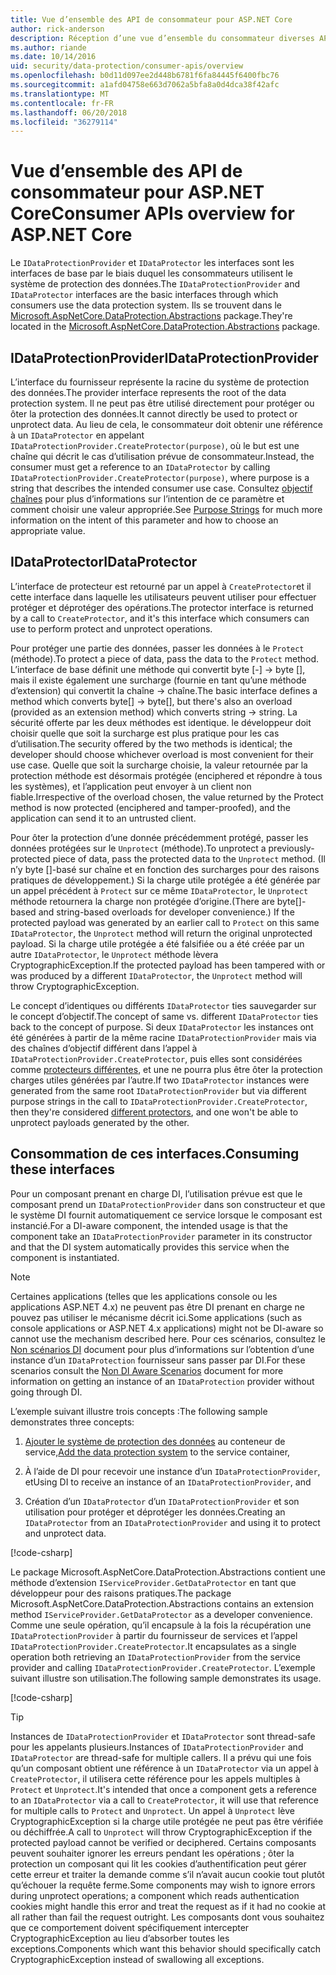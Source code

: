 ```yaml
---
title: Vue d’ensemble des API de consommateur pour ASP.NET Core
author: rick-anderson
description: Réception d’une vue d’ensemble du consommateur diverses API disponibles dans la bibliothèque ASP.NET Core data protection.
ms.author: riande
ms.date: 10/14/2016
uid: security/data-protection/consumer-apis/overview
ms.openlocfilehash: b0d11d097ee2d448b6781f6fa84445f6400fbc76
ms.sourcegitcommit: a1afd04758e663d7062a5bfa8a0d4dca38f42afc
ms.translationtype: MT
ms.contentlocale: fr-FR
ms.lasthandoff: 06/20/2018
ms.locfileid: "36279114"
---
```

# <a name="consumer-apis-overview-for-aspnet-core"></a><span data-ttu-id="9ef73-103">Vue d’ensemble des API de consommateur pour ASP.NET Core</span><span class="sxs-lookup"><span data-stu-id="9ef73-103">Consumer APIs overview for ASP.NET Core</span></span>

<span data-ttu-id="9ef73-104">Le `IDataProtectionProvider` et `IDataProtector` les interfaces sont les interfaces de base par le biais duquel les consommateurs utilisent le système de protection des données.</span><span class="sxs-lookup"><span data-stu-id="9ef73-104">The `IDataProtectionProvider` and `IDataProtector` interfaces are the basic interfaces through which consumers use the data protection system.</span></span> <span data-ttu-id="9ef73-105">Ils se trouvent dans le [Microsoft.AspNetCore.DataProtection.Abstractions](https://www.nuget.org/packages/Microsoft.AspNetCore.DataProtection.Abstractions/) package.</span><span class="sxs-lookup"><span data-stu-id="9ef73-105">They're located in the [Microsoft.AspNetCore.DataProtection.Abstractions](https://www.nuget.org/packages/Microsoft.AspNetCore.DataProtection.Abstractions/) package.</span></span>

## <a name="idataprotectionprovider"></a><span data-ttu-id="9ef73-106">IDataProtectionProvider</span><span class="sxs-lookup"><span data-stu-id="9ef73-106">IDataProtectionProvider</span></span>

<span data-ttu-id="9ef73-107">L’interface du fournisseur représente la racine du système de protection des données.</span><span class="sxs-lookup"><span data-stu-id="9ef73-107">The provider interface represents the root of the data protection system.</span></span> <span data-ttu-id="9ef73-108">Il ne peut pas être utilisé directement pour protéger ou ôter la protection des données.</span><span class="sxs-lookup"><span data-stu-id="9ef73-108">It cannot directly be used to protect or unprotect data.</span></span> <span data-ttu-id="9ef73-109">Au lieu de cela, le consommateur doit obtenir une référence à un `IDataProtector` en appelant `IDataProtectionProvider.CreateProtector(purpose)`, où le but est une chaîne qui décrit le cas d’utilisation prévue de consommateur.</span><span class="sxs-lookup"><span data-stu-id="9ef73-109">Instead, the consumer must get a reference to an `IDataProtector` by calling `IDataProtectionProvider.CreateProtector(purpose)`, where purpose is a string that describes the intended consumer use case.</span></span> <span data-ttu-id="9ef73-110">Consultez [objectif chaînes](xref:security/data-protection/consumer-apis/purpose-strings) pour plus d’informations sur l’intention de ce paramètre et comment choisir une valeur appropriée.</span><span class="sxs-lookup"><span data-stu-id="9ef73-110">See [Purpose Strings](xref:security/data-protection/consumer-apis/purpose-strings) for much more information on the intent of this parameter and how to choose an appropriate value.</span></span>

## <a name="idataprotector"></a><span data-ttu-id="9ef73-111">IDataProtector</span><span class="sxs-lookup"><span data-stu-id="9ef73-111">IDataProtector</span></span>

<span data-ttu-id="9ef73-112">L’interface de protecteur est retourné par un appel à `CreateProtector`et il cette interface dans laquelle les utilisateurs peuvent utiliser pour effectuer protéger et déprotéger des opérations.</span><span class="sxs-lookup"><span data-stu-id="9ef73-112">The protector interface is returned by a call to `CreateProtector`, and it's this interface which consumers can use to perform protect and unprotect operations.</span></span>

<span data-ttu-id="9ef73-113">Pour protéger une partie des données, passer les données à le `Protect` (méthode).</span><span class="sxs-lookup"><span data-stu-id="9ef73-113">To protect a piece of data, pass the data to the `Protect` method.</span></span> <span data-ttu-id="9ef73-114">L’interface de base définit une méthode qui convertit byte [-] -> byte [], mais il existe également une surcharge (fournie en tant qu’une méthode d’extension) qui convertit la chaîne -> chaîne.</span><span class="sxs-lookup"><span data-stu-id="9ef73-114">The basic interface defines a method which converts byte[] -> byte[], but there's also an overload (provided as an extension method) which converts string -> string.</span></span> <span data-ttu-id="9ef73-115">La sécurité offerte par les deux méthodes est identique. le développeur doit choisir quelle que soit la surcharge est plus pratique pour les cas d’utilisation.</span><span class="sxs-lookup"><span data-stu-id="9ef73-115">The security offered by the two methods is identical; the developer should choose whichever overload is most convenient for their use case.</span></span> <span data-ttu-id="9ef73-116">Quelle que soit la surcharge choisie, la valeur retournée par la protection méthode est désormais protégée (enciphered et répondre à tous les systèmes), et l’application peut envoyer à un client non fiable.</span><span class="sxs-lookup"><span data-stu-id="9ef73-116">Irrespective of the overload chosen, the value returned by the Protect method is now protected (enciphered and tamper-proofed), and the application can send it to an untrusted client.</span></span>

<span data-ttu-id="9ef73-117">Pour ôter la protection d’une donnée précédemment protégé, passer les données protégées sur le `Unprotect` (méthode).</span><span class="sxs-lookup"><span data-stu-id="9ef73-117">To unprotect a previously-protected piece of data, pass the protected data to the `Unprotect` method.</span></span> <span data-ttu-id="9ef73-118">(Il n’y byte []-basé sur chaîne et en fonction des surcharges pour des raisons pratiques de développement.) Si la charge utile protégée a été générée par un appel précédent à `Protect` sur ce même `IDataProtector`, le `Unprotect` méthode retournera la charge non protégée d’origine.</span><span class="sxs-lookup"><span data-stu-id="9ef73-118">(There are byte[]-based and string-based overloads for developer convenience.) If the protected payload was generated by an earlier call to `Protect` on this same `IDataProtector`, the `Unprotect` method will return the original unprotected payload.</span></span> <span data-ttu-id="9ef73-119">Si la charge utile protégée a été falsifiée ou a été créée par un autre `IDataProtector`, le `Unprotect` méthode lèvera CryptographicException.</span><span class="sxs-lookup"><span data-stu-id="9ef73-119">If the protected payload has been tampered with or was produced by a different `IDataProtector`, the `Unprotect` method will throw CryptographicException.</span></span>

<span data-ttu-id="9ef73-120">Le concept d’identiques ou différents `IDataProtector` ties sauvegarder sur le concept d’objectif.</span><span class="sxs-lookup"><span data-stu-id="9ef73-120">The concept of same vs. different `IDataProtector` ties back to the concept of purpose.</span></span> <span data-ttu-id="9ef73-121">Si deux `IDataProtector` les instances ont été générées à partir de la même racine `IDataProtectionProvider` mais via des chaînes d’objectif différent dans l’appel à `IDataProtectionProvider.CreateProtector`, puis elles sont considérées comme [protecteurs différentes](xref:security/data-protection/consumer-apis/purpose-strings), et une ne pourra plus être ôter la protection charges utiles générées par l’autre.</span><span class="sxs-lookup"><span data-stu-id="9ef73-121">If two `IDataProtector` instances were generated from the same root `IDataProtectionProvider` but via different purpose strings in the call to `IDataProtectionProvider.CreateProtector`, then they're considered [different protectors](xref:security/data-protection/consumer-apis/purpose-strings), and one won't be able to unprotect payloads generated by the other.</span></span>

## <a name="consuming-these-interfaces"></a><span data-ttu-id="9ef73-122">Consommation de ces interfaces.</span><span class="sxs-lookup"><span data-stu-id="9ef73-122">Consuming these interfaces</span></span>

<span data-ttu-id="9ef73-123">Pour un composant prenant en charge DI, l’utilisation prévue est que le composant prend un `IDataProtectionProvider` dans son constructeur et que le système DI fournit automatiquement ce service lorsque le composant est instancié.</span><span class="sxs-lookup"><span data-stu-id="9ef73-123">For a DI-aware component, the intended usage is that the component take an `IDataProtectionProvider` parameter in its constructor and that the DI system automatically provides this service when the component is instantiated.</span></span>

> [!NOTE]
> <span data-ttu-id="9ef73-124">Certaines applications (telles que les applications console ou les applications ASP.NET 4.x) ne peuvent pas être DI prenant en charge ne pouvez pas utiliser le mécanisme décrit ici.</span><span class="sxs-lookup"><span data-stu-id="9ef73-124">Some applications (such as console applications or ASP.NET 4.x applications) might not be DI-aware so cannot use the mechanism described here.</span></span> <span data-ttu-id="9ef73-125">Pour ces scénarios, consultez le [Non scénarios DI](xref:security/data-protection/configuration/non-di-scenarios) document pour plus d’informations sur l’obtention d’une instance d’un `IDataProtection` fournisseur sans passer par DI.</span><span class="sxs-lookup"><span data-stu-id="9ef73-125">For these scenarios consult the [Non DI Aware Scenarios](xref:security/data-protection/configuration/non-di-scenarios) document for more information on getting an instance of an `IDataProtection` provider without going through DI.</span></span>

<span data-ttu-id="9ef73-126">L’exemple suivant illustre trois concepts :</span><span class="sxs-lookup"><span data-stu-id="9ef73-126">The following sample demonstrates three concepts:</span></span>

1. <span data-ttu-id="9ef73-127">[Ajouter le système de protection des données](xref:security/data-protection/configuration/overview) au conteneur de service,</span><span class="sxs-lookup"><span data-stu-id="9ef73-127">[Add the data protection system](xref:security/data-protection/configuration/overview) to the service container,</span></span>

2. <span data-ttu-id="9ef73-128">À l’aide de DI pour recevoir une instance d’un `IDataProtectionProvider`, et</span><span class="sxs-lookup"><span data-stu-id="9ef73-128">Using DI to receive an instance of an `IDataProtectionProvider`, and</span></span>

3. <span data-ttu-id="9ef73-129">Création d’un `IDataProtector` d’un `IDataProtectionProvider` et son utilisation pour protéger et déprotéger les données.</span><span class="sxs-lookup"><span data-stu-id="9ef73-129">Creating an `IDataProtector` from an `IDataProtectionProvider` and using it to protect and unprotect data.</span></span>

[!code-csharp[](../using-data-protection/samples/protectunprotect.cs?highlight=26,34,35,36,37,38,39,40)]

<span data-ttu-id="9ef73-130">Le package Microsoft.AspNetCore.DataProtection.Abstractions contient une méthode d’extension `IServiceProvider.GetDataProtector` en tant que développeur pour des raisons pratiques.</span><span class="sxs-lookup"><span data-stu-id="9ef73-130">The package Microsoft.AspNetCore.DataProtection.Abstractions contains an extension method `IServiceProvider.GetDataProtector` as a developer convenience.</span></span> <span data-ttu-id="9ef73-131">Comme une seule opération, qu’il encapsule à la fois la récupération une `IDataProtectionProvider` à partir du fournisseur de services et l’appel `IDataProtectionProvider.CreateProtector`.</span><span class="sxs-lookup"><span data-stu-id="9ef73-131">It encapsulates as a single operation both retrieving an `IDataProtectionProvider` from the service provider and calling `IDataProtectionProvider.CreateProtector`.</span></span> <span data-ttu-id="9ef73-132">L’exemple suivant illustre son utilisation.</span><span class="sxs-lookup"><span data-stu-id="9ef73-132">The following sample demonstrates its usage.</span></span>

[!code-csharp[](./overview/samples/getdataprotector.cs?highlight=15)]

>[!TIP]
> <span data-ttu-id="9ef73-133">Instances de `IDataProtectionProvider` et `IDataProtector` sont thread-safe pour les appelants plusieurs.</span><span class="sxs-lookup"><span data-stu-id="9ef73-133">Instances of `IDataProtectionProvider` and `IDataProtector` are thread-safe for multiple callers.</span></span> <span data-ttu-id="9ef73-134">Il a prévu qui une fois qu’un composant obtient une référence à un `IDataProtector` via un appel à `CreateProtector`, il utilisera cette référence pour les appels multiples à `Protect` et `Unprotect`.</span><span class="sxs-lookup"><span data-stu-id="9ef73-134">It's intended that once a component gets a reference to an `IDataProtector` via a call to `CreateProtector`, it will use that reference for multiple calls to `Protect` and `Unprotect`.</span></span> <span data-ttu-id="9ef73-135">Un appel à `Unprotect` lève CryptographicException si la charge utile protégée ne peut pas être vérifiée ou déchiffrée.</span><span class="sxs-lookup"><span data-stu-id="9ef73-135">A call to `Unprotect` will throw CryptographicException if the protected payload cannot be verified or deciphered.</span></span> <span data-ttu-id="9ef73-136">Certains composants peuvent souhaiter ignorer les erreurs pendant les opérations ; ôter la protection un composant qui lit les cookies d’authentification peut gérer cette erreur et traiter la demande comme s’il n’avait aucun cookie tout plutôt qu’échouer la requête ferme.</span><span class="sxs-lookup"><span data-stu-id="9ef73-136">Some components may wish to ignore errors during unprotect operations; a component which reads authentication cookies might handle this error and treat the request as if it had no cookie at all rather than fail the request outright.</span></span> <span data-ttu-id="9ef73-137">Les composants dont vous souhaitez que ce comportement doivent spécifiquement intercepter CryptographicException au lieu d’absorber toutes les exceptions.</span><span class="sxs-lookup"><span data-stu-id="9ef73-137">Components which want this behavior should specifically catch CryptographicException instead of swallowing all exceptions.</span></span>
